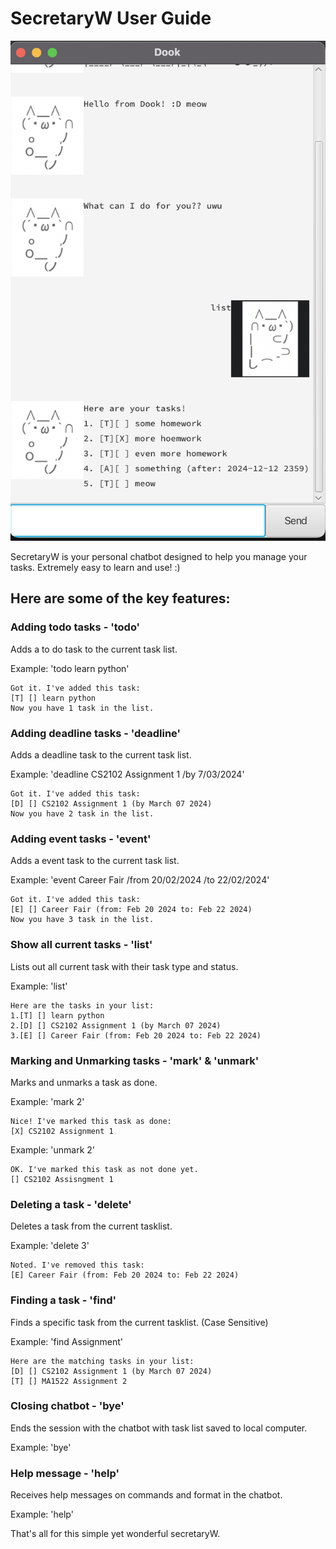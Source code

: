 # SecretaryW User Guide

![SecretaryW screenshot](Ui.png)

SecretaryW is your personal chatbot designed to help you manage your tasks.
Extremely easy to learn and use! :)

## Here are some of the key features:

### Adding todo tasks - 'todo'

Adds a to do task to the current task list.

Example: 'todo learn python'

```
Got it. I've added this task:
[T] [] learn python
Now you have 1 task in the list.
```
### Adding deadline tasks - 'deadline'

Adds a deadline task to the current task list.

Example: 'deadline CS2102 Assignment 1 /by 7/03/2024'

```
Got it. I've added this task:
[D] [] CS2102 Assignment 1 (by March 07 2024)
Now you have 2 task in the list.
```
### Adding event tasks - 'event'

Adds a event task to the current task list.

Example: 'event Career Fair /from 20/02/2024 /to 22/02/2024'

```
Got it. I've added this task:
[E] [] Career Fair (from: Feb 20 2024 to: Feb 22 2024)
Now you have 3 task in the list.
```

### Show all current tasks - 'list'

Lists out all current task with their task type and status.

Example: 'list'

```
Here are the tasks in your list:
1.[T] [] learn python
2.[D] [] CS2102 Assignment 1 (by March 07 2024)
3.[E] [] Career Fair (from: Feb 20 2024 to: Feb 22 2024)
```

### Marking and Unmarking tasks - 'mark' & 'unmark'

Marks and unmarks a task as done.

Example: 'mark 2'

```
Nice! I've marked this task as done:
[X] CS2102 Assignment 1
```

Example: 'unmark 2'

```
OK. I've marked this task as not done yet.
[] CS2102 Assisngment 1
```

### Deleting a task - 'delete'

Deletes a task from the current tasklist.

Example: 'delete 3'

```
Noted. I've removed this task:
[E] Career Fair (from: Feb 20 2024 to: Feb 22 2024)
```

### Finding a task - 'find'

Finds a specific task from the current tasklist. (Case Sensitive)

Example: 'find Assignment'

```
Here are the matching tasks in your list:
[D] [] CS2102 Assignment 1 (by March 07 2024)
[T] [] MA1522 Assignment 2 
```

### Closing chatbot - 'bye'

Ends the session with the chatbot with task list saved to local computer.

Example: 'bye'


### Help message - 'help'

Receives help messages on commands and format in the chatbot.

Example: 'help'


That's all for this simple yet wonderful secretaryW. 


